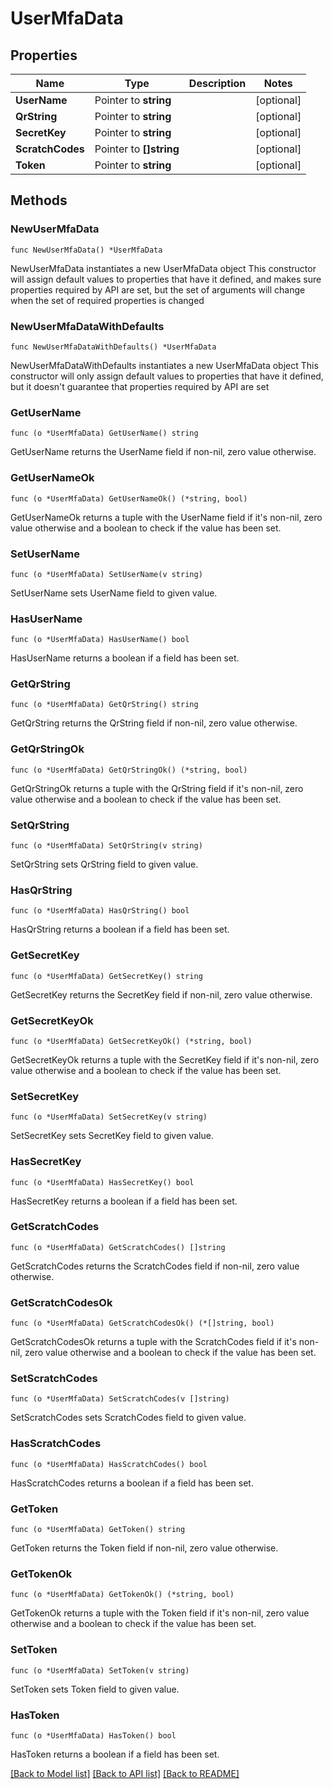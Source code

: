 # UserMfaData

## Properties

Name | Type | Description | Notes
------------ | ------------- | ------------- | -------------
**UserName** | Pointer to **string** |  | [optional] 
**QrString** | Pointer to **string** |  | [optional] 
**SecretKey** | Pointer to **string** |  | [optional] 
**ScratchCodes** | Pointer to **[]string** |  | [optional] 
**Token** | Pointer to **string** |  | [optional] 

## Methods

### NewUserMfaData

`func NewUserMfaData() *UserMfaData`

NewUserMfaData instantiates a new UserMfaData object
This constructor will assign default values to properties that have it defined,
and makes sure properties required by API are set, but the set of arguments
will change when the set of required properties is changed

### NewUserMfaDataWithDefaults

`func NewUserMfaDataWithDefaults() *UserMfaData`

NewUserMfaDataWithDefaults instantiates a new UserMfaData object
This constructor will only assign default values to properties that have it defined,
but it doesn't guarantee that properties required by API are set

### GetUserName

`func (o *UserMfaData) GetUserName() string`

GetUserName returns the UserName field if non-nil, zero value otherwise.

### GetUserNameOk

`func (o *UserMfaData) GetUserNameOk() (*string, bool)`

GetUserNameOk returns a tuple with the UserName field if it's non-nil, zero value otherwise
and a boolean to check if the value has been set.

### SetUserName

`func (o *UserMfaData) SetUserName(v string)`

SetUserName sets UserName field to given value.

### HasUserName

`func (o *UserMfaData) HasUserName() bool`

HasUserName returns a boolean if a field has been set.

### GetQrString

`func (o *UserMfaData) GetQrString() string`

GetQrString returns the QrString field if non-nil, zero value otherwise.

### GetQrStringOk

`func (o *UserMfaData) GetQrStringOk() (*string, bool)`

GetQrStringOk returns a tuple with the QrString field if it's non-nil, zero value otherwise
and a boolean to check if the value has been set.

### SetQrString

`func (o *UserMfaData) SetQrString(v string)`

SetQrString sets QrString field to given value.

### HasQrString

`func (o *UserMfaData) HasQrString() bool`

HasQrString returns a boolean if a field has been set.

### GetSecretKey

`func (o *UserMfaData) GetSecretKey() string`

GetSecretKey returns the SecretKey field if non-nil, zero value otherwise.

### GetSecretKeyOk

`func (o *UserMfaData) GetSecretKeyOk() (*string, bool)`

GetSecretKeyOk returns a tuple with the SecretKey field if it's non-nil, zero value otherwise
and a boolean to check if the value has been set.

### SetSecretKey

`func (o *UserMfaData) SetSecretKey(v string)`

SetSecretKey sets SecretKey field to given value.

### HasSecretKey

`func (o *UserMfaData) HasSecretKey() bool`

HasSecretKey returns a boolean if a field has been set.

### GetScratchCodes

`func (o *UserMfaData) GetScratchCodes() []string`

GetScratchCodes returns the ScratchCodes field if non-nil, zero value otherwise.

### GetScratchCodesOk

`func (o *UserMfaData) GetScratchCodesOk() (*[]string, bool)`

GetScratchCodesOk returns a tuple with the ScratchCodes field if it's non-nil, zero value otherwise
and a boolean to check if the value has been set.

### SetScratchCodes

`func (o *UserMfaData) SetScratchCodes(v []string)`

SetScratchCodes sets ScratchCodes field to given value.

### HasScratchCodes

`func (o *UserMfaData) HasScratchCodes() bool`

HasScratchCodes returns a boolean if a field has been set.

### GetToken

`func (o *UserMfaData) GetToken() string`

GetToken returns the Token field if non-nil, zero value otherwise.

### GetTokenOk

`func (o *UserMfaData) GetTokenOk() (*string, bool)`

GetTokenOk returns a tuple with the Token field if it's non-nil, zero value otherwise
and a boolean to check if the value has been set.

### SetToken

`func (o *UserMfaData) SetToken(v string)`

SetToken sets Token field to given value.

### HasToken

`func (o *UserMfaData) HasToken() bool`

HasToken returns a boolean if a field has been set.


[[Back to Model list]](../README.md#documentation-for-models) [[Back to API list]](../README.md#documentation-for-api-endpoints) [[Back to README]](../README.md)


